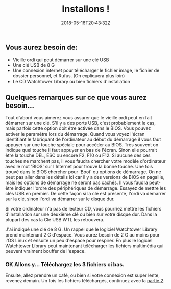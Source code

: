 ﻿---
title: "Installons !"
description: Suivez les instructions et ça va aller !
date: 2018-05-16T20:43:32Z
type: article
draft: false
noSummary: true

categories: [instructions]
tags: []

---

## Vous aurez besoin de:

- Vieille ordi qui peut démarrer sur une clé USB
- Une clé USB de 8 G
- Une connexion internet pour télécharger le fichier image, le fichier de dossier personnel, et Rufus. (On expliquera plus loin)
- Le CD Watchtower Library ou bien fichiers d'installation

## Quelques remarques sur ce que vous aurez besoin...

Tout d'abord vous aimerez vous assurer que le vieille ordi peut en fait démarrer sur une clé. S'il y a des ports USB, c'est probablement le cas, mais parfois cette option doit être activée dans le BIOS. Vous pouvez activer le paramètre lors du démarrage. Quand vous voyez l'écran identifiant le fabriquant de l'ordinateur au début du démarrage il vous faut appuyer sur une touche spéciale pour accéder au BIOS. Très souvent on indique quel touche il faut appuyer en bas de l'écran. Sinon elle pourrait être la touche DEL, ESC ou encore F2, F10 ou F12. Si aucune des ces touches ne marchent pas, il vous faudra chercher votre modèle d'ordinateur avec le mot 'BIOS' sur l'Internet pour trouve la bonne touche. Une fois trouvé dans le BIOS chercher pour 'Boot' ou options de démarrage. On ne peut pas aller dans les détails ici car il y a des versions de BIOS en pagaille, mais les options de démarrage ne seront pas cachés. Il vous faudra peut-être indiquer l'ordre des périphériques de démarrage. Essayez de mettre les clés USB en premier. De cette façon si la clé est présente, l'ordi va démarrer sur la clé, sinon l'ordi va démarrer sur le disque dur.

Si votre ordinateur n'a pas de lecteur CD, vous pourriez mettre les fichiers d'installation sur une deuxième clé ou bien sur votre disque dur. Dans la plupart des cas la Clé USB WTL les retrouvera.

J'ai indiqué une clé de 8 G. Un rappel que le logiciel Watchtower Library prend maintenant 2 G d'espace. Vous aurez besoin de 2 G au moins pour l'OS Linux et ensuite un peu d'espace pour respirer. En plus le logiciel Watchtower Library peut maintenant télécharger les fichiers multimédia qui peuvent vraiment bouffer de l'espace.

### OK Allons y... Téléchargez les 3 fichiers ci bas.

Ensuite, allez prendre un café, ou bien si votre connexion est super lente, revenez demain. Un fois les fichiers téléchargés, continuez avec la [partie 2](/articles/doit-part2.fr.md).

